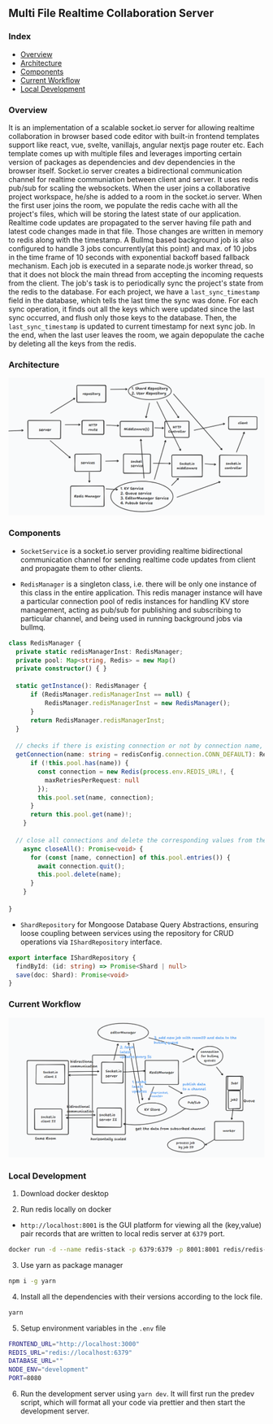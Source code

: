 
## Multi File Realtime Collaboration Server

### Index
- [Overview](#overview)
- [Architecture]()
- [Components](#components)
- [Current Workflow](#current-workflow)
- [Local Development](#local-development)

### Overview

It is an implementation of a scalable socket.io server for allowing realtime collaboration in browser based code editor with built-in frontend templates support like react, vue, svelte, vanillajs, angular nextjs page router etc. Each template comes up with multiple files and leverages importing certain version of packages as dependencies and dev dependencies in the browser itself. Socket.io server creates a bidirectional communication channel for realtime communiation between client and server. It uses redis pub/sub for scaling the websockets. When the user joins a collaborative project workspace, he/she is added to a room in the socket.io server. When the first user joins the room, we populate the redis cache with all the project's files, which will be storing the latest state of our application. Realtime code updates are propagated to the server having file path and latest code changes made in that file. Those changes are written in memory to redis along with the timestamp. A Bullmq based background job is also configured to handle 3 jobs concurrently(at this point) and max. of 10 jobs in the time frame of 10 seconds with exponential backoff based fallback mechanism. Each job is executed in a separate node.js worker thread, so that it does not block the main thread from accepting the incoming requests from the client. The job's task is to periodically sync the project's state from the redis to the database. For each project, we have a `last_sync_timestamp` field in the database, which tells the last time the sync was done. For each sync operation, it finds out all the keys which were updated since the last sync occurred, and flush only those keys to the database. Then, the `last_sync_timestamp` is updated to current timestamp for next sync job. In the end, when the last user leaves the room, we again depopulate the cache by deleting all the keys from the redis. 

### Architecture

![system architecture](/public/architecture.png)

### Components 

- `SocketService` is a socket.io server providing realtime bidirectional communication channel for sending realtime code updates from client and propagate them to other clients.

 - `RedisManager` is a singleton class, i.e. there will be only one instance of this class in the entire application. This redis manager instance will have a particular connection pool of redis instances for handling KV store management, acting as pub/sub for publishing and subscribing to particular channel, and being used in running background jobs via bullmq.

  ```typescript
  class RedisManager {
    private static redisManagerInst: RedisManager;
    private pool: Map<string, Redis> = new Map()
    private constructor() { }
    
    static getInstance(): RedisManager {
        if (RedisManager.redisManagerInst == null) {
            RedisManager.redisManagerInst = new RedisManager();
        }
        return RedisManager.redisManagerInst;
    }

    // checks if there is existing connection or not by connection name, and if not create new connection and add it to the pool
    getConnection(name: string = redisConfig.connection.CONN_DEFAULT): Redis {
        if (!this.pool.has(name)) {
          const connection = new Redis(process.env.REDIS_URL!, {
            maxRetriesPerRequest: null
          });
          this.pool.set(name, connection);
        }
        return this.pool.get(name)!;
      }
    
    // close all connections and delete the corresponding values from the in-memory map
      async closeAll(): Promise<void> {
        for (const [name, connection] of this.pool.entries()) {
          await connection.quit();
          this.pool.delete(name);
        }
      }
    
}
  ```

 -  `ShardRepository` for Mongoose Database Query Abstractions, ensuring loose coupling between services using the repository for CRUD operations via `IShardRepository` interface.

  ```typescript
  export interface IShardRepository {
    findById: (id: string) => Promise<Shard | null>
    save(doc: Shard): Promise<void> 
  }
  ```

### Current Workflow
![Current Workflow](/public/workflow.png)


### Local Development 

1. Download docker desktop

2. Run redis locally on docker
  - `http://localhost:8001` is the GUI platform for viewing all the (key,value) pair records that are written to local redis server at `6379` port.

```bash
docker run -d --name redis-stack -p 6379:6379 -p 8001:8001 redis/redis-stack:latest
```

3. Use yarn as package manager
```bash
npm i -g yarn
```

4. Install all the dependencies with their versions according to the lock file.
```bash
yarn
```

5. Setup environment variables in the `.env` file
```bash
FRONTEND_URL="http://localhost:3000"
REDIS_URL="redis://localhost:6379"
DATABASE_URL=""
NODE_ENV="development"
PORT=8080
```

6. Run the development server using `yarn dev`. It will first run the predev script, which will format all your code via prettier and then start the development server. 

